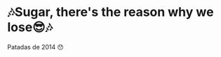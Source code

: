 <!DOCTYPE html>
<html lang="pt-br">
<head>
</head>
<body>
    <h1>🎶Sugar, there's the reason why we lose😎🎶</h1>
    <img src="https://i.ytimg.com/vi/iz47h2aW7Z4/hqdefault.jpg" alt="">
    <figcaption>Patadas de 2014 😯</figcaption>

</body>
</html>

